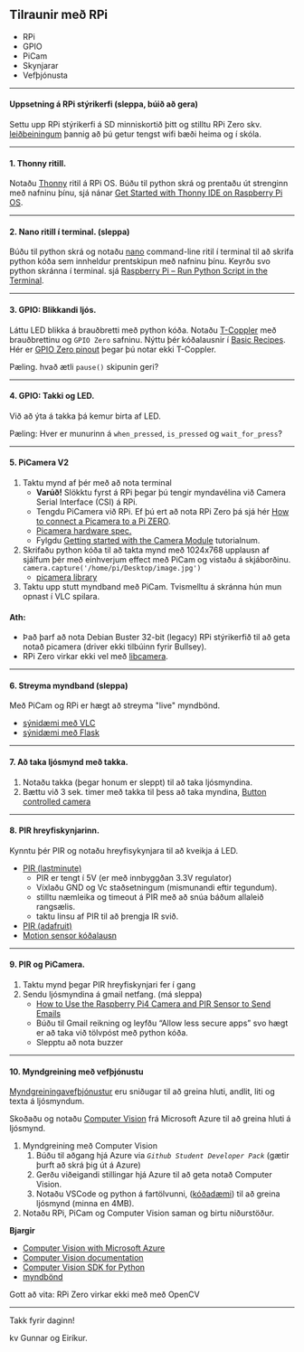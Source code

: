 ## Tilraunir með RPi

- RPi 
- GPIO
- PiCam
- Skynjarar
- Vefþjónusta

---

#### Uppsetning á RPi stýrikerfi (sleppa, búið að gera)

Settu upp RPi stýrikerfi á SD minniskortið þitt og stilltu RPi Zero skv. [leiðbeiningum](https://github.com/VESM3/IOT/blob/main/Efni/RPiuppsetning.md) þannig að þú getur tengst wifi bæði heima og í skóla.

---

#### 1. Thonny ritill. 
Notaðu [Thonny](https://thonny.org/) ritil á RPi OS. Búðu til python skrá og prentaðu út strenginn með nafninu þínu, sjá nánar [Get Started with Thonny IDE on Raspberry Pi OS](https://roboticsbackend.com/thonny-ide-raspberry-pi-os/).

---

#### 2. Nano ritill í terminal. (sleppa)
Búðu til python skrá og notaðu [nano](https://www.nano-editor.org/) command-line ritil í terminal til að skrifa python kóða sem innheldur prentskipun með nafninu þínu. Keyrðu svo python skránna í terminal. sjá [Raspberry Pi – Run Python Script in the Terminal](https://roboticsbackend.com/raspberry-pi-run-python-script-in-the-terminal/).

---

#### 3. GPIO: Blikkandi ljós. 
Láttu LED blikka á brauðbretti með python kóða. Notaðu [T-Coppler](https://www.adafruit.com/product/2028) með brauðbrettinu og `GPIO Zero` safninu. Nýttu þér kóðalausnir í [Basic Recipes](https://gpiozero.readthedocs.io/en/stable/recipes.html). Hér er [GPIO Zero pinout](https://gpiozero.readthedocs.io/en/stable/cli_tools.html#pinout) þegar þú notar ekki T-Coppler.

Pæling. hvað ætli `pause()` skipunin geri?

---

#### 4. GPIO: Takki og LED. 
Við að ýta á takka þá kemur birta af LED. 

Pæling: Hver er munurinn á `when_pressed`, `is_pressed` og `wait_for_press`?

---

#### 5. PiCamera V2
1. Taktu mynd af þér með að nota terminal
   - **Varúð!** Slökktu fyrst á RPi þegar þú tengir myndavélina við Camera Serial Interface (CSI) á RPi. 
   - Tengdu PiCamera við RPi. Ef þú ert að nota RPi Zero þá sjá hér [How to connect a Picamera to a Pi ZERO](https://www.youtube.com/watch?v=zFAX4pH1BPA). 
   - [Picamera hardware spec.](https://www.raspberrypi.com/documentation/accessories/camera.html#hardware-specification)
   - Fylgdu [Getting started with the Camera Module](https://projects.raspberrypi.org/en/projects/getting-started-with-picamera/2) tutorialnum.
1. Skrifaðu python kóða til að takta mynd með 1024x768 upplausn af sjálfum þér með einhverjum effect með PiCam og vistaðu á skjáborðinu. `camera.capture('/home/pi/Desktop/image.jpg')` 
   - [picamera library](https://picamera.readthedocs.io/en/release-1.13/recipes1.html#)
1. Taktu upp stutt myndband með PiCam. Tvismelltu á skránna hún mun opnast í VLC spilara.


#### Ath:
- Það þarf að nota Debian Buster 32-bit (legacy) RPi stýrikerfið til að geta notað picamera (driver ekki tilbúinn fyrir Bullsey).
- RPi Zero virkar ekki vel með [libcamera](https://www.raspberrypi.com/documentation/accessories/camera.html).

<!-- 
`omxplayer video.h264` 
[Get Started with Pi Camera V2](https://littlebirdelectronics.com.au/guides/198/get-started-with-pi-camera-v2) 
-->

---

#### 6. Streyma myndband (sleppa)
Með PiCam og RPi er hægt að streyma "live" myndbönd.  

- [sýnidæmi með VLC](https://www.tomshardware.com/how-to/stream-live-video-raspberry-pi)
- [sýnidæmi með Flask](https://github.com/miguelgrinberg/flask-video-streaming)

---

#### 7. Að taka ljósmynd með takka.
1. Notaðu takka (þegar honum er sleppt) til að taka ljósmyndina.
1. Bættu við 3 sek. timer með takka til þess að taka myndina, [Button controlled camera](https://gpiozero.readthedocs.io/en/stable/recipes.html#button-controlled-camera)

---


#### 8. PIR hreyfiskynjarinn. 
Kynntu þér PIR og notaðu hreyfisykynjara til að kveikja á LED. 

- [PIR (lastminute)](https://lastminuteengineers.com/pir-sensor-arduino-tutorial/)
   - PIR er tengt í 5V (er með innbyggðan 3.3V regulator) 
   - Víxlaðu GND og Vc staðsetningum (mismunandi eftir tegundum).
   - stilltu næmleika og timeout á PIR með að snúa báðum allaleið rangsælis.
   - taktu linsu af PIR til að þrengja IR svið. 
- [PIR (adafruit)](https://learn.adafruit.com/pir-passive-infrared-proximity-motion-sensor/overview)
- [Motion sensor kóðalausn](https://gpiozero.readthedocs.io/en/stable/recipes.html#motion-sensor)

---

#### 9. PIR og PiCamera.

1. Taktu mynd þegar PIR hreyfiskynjari fer í gang  
1. Sendu ljósmyndina á gmail netfang. (má sleppa)
    - [How to Use the Raspberry Pi4 Camera and PIR Sensor to Send Emails](https://maker.pro/raspberry-pi/projects/how-to-use-the-raspberry-pi4-camera-and-pir-sensor-to-send-emails)
    - Búðu til Gmail reikning og leyfðu “Allow less secure apps” svo hægt er að taka við tölvpóst með python kóða.
    - Slepptu að nota buzzer
    
---

#### 10. Myndgreining með vefþjónustu

[Myndgreiningavefþjónustur](https://nordicapis.com/7-best-image-recognition-apis/) eru sniðugar til að greina hluti, andlit, liti og texta á ljósmyndum.

Skoðaðu og notaðu [Computer Vision](https://azure.microsoft.com/en-us/services/cognitive-services/computer-vision/#overview) frá Microsoft Azure til að greina hluti á ljósmynd. 

1. Myndgreining með Computer Vision
   1. Búðu til aðgang hjá Azure via _`Github Student Developer Pack`_ (gætir þurft að skrá þig út á Azure)
   1. Gerðu viðeigandi stillingar hjá Azure til að geta notað Computer Vision. 
   1. Notaðu VSCode og python á fartölvunni, ([kóðadæmi](https://github.com/VESM3/IOT/blob/main/Efni/ComputerVisionDemo.py)) til að greina ljósmynd (minna en 4MB).
1. Notaðu RPi, PiCam og Computer Vision saman og birtu niðurstöður. 

**Bjargir**
- [Computer Vision with Microsoft Azure](https://www.pluralsight.com/guides/computer-vision-with-microsoft-azure)
- [Computer Vision documentation](https://docs.microsoft.com/en-us/azure/cognitive-services/computer-vision/)
- [Computer Vision SDK for Python](https://docs.microsoft.com/en-us/python/api/overview/azure/cognitiveservices-vision-computervision-readme?view=azure-python-preview)
- [myndbönd](https://www.youtube.com/hashtag/azureinpython)

Gott að vita: RPi Zero virkar ekki með með OpenCV

---

Takk fyrir daginn!

kv Gunnar og Eiríkur.
